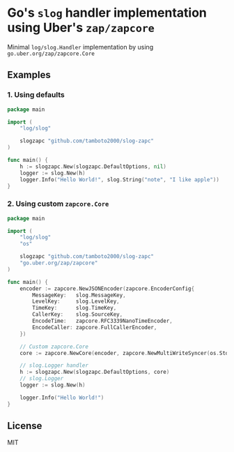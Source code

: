 # Go's `slog` handler implementation using Uber's `zap/zapcore`
Minimal `log/slog.Handler` implementation by using `go.uber.org/zap/zapcore.Core`

## Examples
### 1. Using defaults
```go
package main

import (
    "log/slog"

    slogzapc "github.com/tamboto2000/slog-zapc"
)

func main() {
    h := slogzapc.New(slogzapc.DefaultOptions, nil)
    logger := slog.New(h)
    logger.Info("Hello World!", slog.String("note", "I like apple"))
}
```

### 2. Using custom `zapcore.Core`
```go
package main

import (
	"log/slog"
	"os"

	slogzapc "github.com/tamboto2000/slog-zapc"
	"go.uber.org/zap/zapcore"
)

func main() {
	encoder := zapcore.NewJSONEncoder(zapcore.EncoderConfig{
		MessageKey:   slog.MessageKey,
		LevelKey:     slog.LevelKey,
		TimeKey:      slog.TimeKey,
		CallerKey:    slog.SourceKey,
		EncodeTime:   zapcore.RFC3339NanoTimeEncoder,
		EncodeCaller: zapcore.FullCallerEncoder,
	})

	// Custom zapcore.Core
	core := zapcore.NewCore(encoder, zapcore.NewMultiWriteSyncer(os.Stderr), zapcore.InfoLevel)

	// slog.Logger handler
	h := slogzapc.New(slogzapc.DefaultOptions, core)
	// slog.Logger
	logger := slog.New(h)

	logger.Info("Hello World!")
}
```

## License
MIT